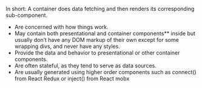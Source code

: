 In short: A container does data fetching and then renders its corresponding sub-component.

* Are concerned with how things work.
* May contain both presentational and container components** inside but usually don’t have any DOM markup of their own except for some wrapping divs, and never have any styles.
* Provide the data and behavior to presentational or other container components.
* Are often stateful, as they tend to serve as data sources.
* Are usually generated using higher order components such as connect() from React Redux or inject() from React mobx